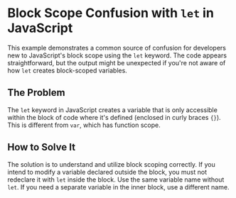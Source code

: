 # Block Scope Confusion with `let` in JavaScript

This example demonstrates a common source of confusion for developers new to JavaScript's block scope using the `let` keyword.  The code appears straightforward, but the output might be unexpected if you're not aware of how `let` creates block-scoped variables.

## The Problem

The `let` keyword in JavaScript creates a variable that is only accessible within the block of code where it's defined (enclosed in curly braces `{}`).  This is different from `var`, which has function scope.

## How to Solve It

The solution is to understand and utilize block scoping correctly. If you intend to modify a variable declared outside the block, you must not redeclare it with `let` inside the block. Use the same variable name without `let`. If you need a separate variable in the inner block, use a different name.